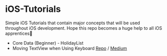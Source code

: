 # iOS-Tutorials
Simple iOS Tutorials that contain major concepts that will be used throughout iOS development. Hope this repo becomes a huge help to all iOS apprentices🥰

* Core Data (Beginner) - HolidayList
* Moving TextView when Using Keyboard [Repo]() / [Medium]()
